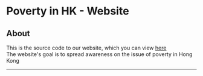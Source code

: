 # Poverty in HK - Website
## About
This is the source code to our website, which you can view [here](https://povertyhk.github.io "Poverty in HK Website")  
The website's goal is to spread awareness on the issue of poverty in Hong Kong  
***